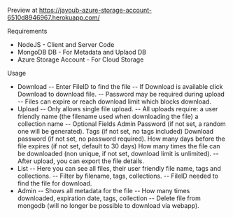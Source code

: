 Preview at https://jayoub-azure-storage-account-6510d8946967.herokuapp.com/

Requirements
 - NodeJS - Client and Server Code
 - MongoDB DB - For Metadata and Uplaod DB
 - Azure Storage Account - For Cloud Storage

Usage
- Download
  -- Enter FileID to find the file
  -- If Download is available click Download to download file.
  -- Password may be required during upload
  -- Files can expire or reach download limit which blocks download.
- Upload
  -- Only allows single file upload.
  -- All uploads require:
    a user friendly name (the filename used when downloading the file)
    a collection name
  -- Optional Fields
    Admin Password (if not set, a random one will be generated).
    Tags (if not set, no tags included)
    Download password (if not set, no password required).
    How many days before the file expires (if not set, default to 30 days)
    How many times the file can be downloaded (non unique, if not set, download limit is unlimited).
  -- After upload, you can export the file details.
- List
  -- Here you can see all files, their user friendly file name, tags and collections.
  -- Filter by filename, tags, collections.
  -- FileID needed to find the file for download.
- Admin
  -- Shows all metadata for the file
    -- How many times downloaded, expiration date, tags, collection
    -- Delete file from mongodb (will no longer be possible to download via webapp).
